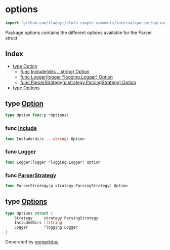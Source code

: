<!-- Code generated by gomarkdoc. DO NOT EDIT -->

# options

```go
import "github.com/tfadeyi/sloth-simple-comments/internal/parser/options"
```

Package options contains the different options available for the Parser struct

## Index

- [type Option](<#type-option>)
  - [func Include(dirs ...string) Option](<#func-include>)
  - [func Logger(logger *logging.Logger) Option](<#func-logger>)
  - [func ParserStrategy(p strategy.ParsingStrategy) Option](<#func-parserstrategy>)
- [type Options](<#type-options>)


## type [Option](<https://github.com/tfadeyi/sloth-simple-comments/blob/main/internal/parser/options/options.go#L14>)

```go
type Option func(p *Options)
```

### func [Include](<https://github.com/tfadeyi/sloth-simple-comments/blob/main/internal/parser/options/options.go#L17>)

```go
func Include(dirs ...string) Option
```

### func [Logger](<https://github.com/tfadeyi/sloth-simple-comments/blob/main/internal/parser/options/options.go#L23>)

```go
func Logger(logger *logging.Logger) Option
```

### func [ParserStrategy](<https://github.com/tfadeyi/sloth-simple-comments/blob/main/internal/parser/options/options.go#L29>)

```go
func ParserStrategy(p strategy.ParsingStrategy) Option
```

## type [Options](<https://github.com/tfadeyi/sloth-simple-comments/blob/main/internal/parser/options/options.go#L9-L13>)

```go
type Options struct {
    Strategy     strategy.ParsingStrategy
    IncludedDirs []string
    Logger       *logging.Logger
}
```



Generated by [gomarkdoc](<https://github.com/princjef/gomarkdoc>)
